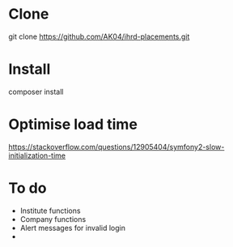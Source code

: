 # Clone
git clone https://github.com/AK04/ihrd-placements.git

# Install
composer install

# Optimise load time
https://stackoverflow.com/questions/12905404/symfony2-slow-initialization-time

# To do
- Institute functions
- Company functions
- Alert messages for invalid login
- 